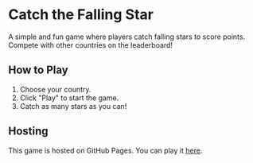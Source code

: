 # Catch the Falling Star

A simple and fun game where players catch falling stars to score points. Compete with other countries on the leaderboard!

## How to Play
1. Choose your country.
2. Click "Play" to start the game.
3. Catch as many stars as you can!

## Hosting
This game is hosted on GitHub Pages. You can play it [here](https://your-username.github.io/catch-the-falling-star).
